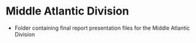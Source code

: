 # Middle Atlantic Division

- Folder containing final report presentation files for the Middle Atlantic Division
